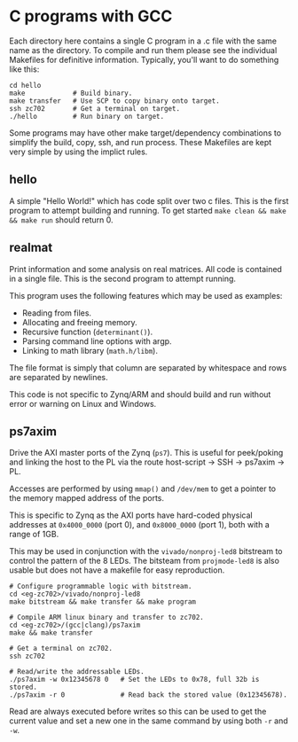 C programs with GCC
===================

Each directory here contains a single C program in a .c file with the same name
as the directory.
To compile and run them please see the individual Makefiles for definitive
information.
Typically, you'll want to do something like this:

    cd hello
    make            # Build binary.
    make transfer   # Use SCP to copy binary onto target.
    ssh zc702       # Get a terminal on target.
    ./hello         # Run binary on target.

Some programs may have other make target/dependency combinations to simplify the
build, copy, ssh, and run process.
These Makefiles are kept very simple by using the implict rules.


hello
-----

A simple "Hello World!" which has code split over two c files.
This is the first program to attempt building and running.
To get started `make clean && make && make run` should return 0.


realmat
-------

Print information and some analysis on real matrices.
All code is contained in a single file.
This is the second program to attempt running.

This program uses the following features which may be used as examples:

- Reading from files.
- Allocating and freeing memory.
- Recursive function (`determinant()`).
- Parsing command line options with argp.
- Linking to math library (`math.h/libm`).

The file format is simply that column are separated by whitespace and rows are
separated by newlines.

This code is not specific to Zynq/ARM and should build and run without error or
warning on Linux and Windows.

ps7axim
-------

Drive the AXI master ports of the Zynq (`ps7`).
This is useful for peek/poking and linking the host to the PL via the route
host-script -> SSH -> ps7axim -> PL.

Accesses are performed by using `mmap()` and `/dev/mem` to get a pointer to the
memory mapped address of the ports.

This is specific to Zynq as the AXI ports have hard-coded physical addresses
at `0x4000_0000` (port 0), and `0x8000_0000` (port 1), both with a range of 1GB.

This may be used in conjunction with the `vivado/nonproj-led8` bitstream to
control the pattern of the 8 LEDs.
The bitsteam from `projmode-led8` is also usable but does not have a makefile
for easy reproduction.

    # Configure programmable logic with bitstream.
    cd <eg-zc702>/vivado/nonproj-led8
    make bitstream && make transfer && make program

    # Compile ARM linux binary and transfer to zc702.
    cd <eg-zc702>/(gcc|clang)/ps7axim
    make && make transfer

    # Get a terminal on zc702.
    ssh zc702

    # Read/write the addressable LEDs.
    ./ps7axim -w 0x12345678 0   # Set the LEDs to 0x78, full 32b is stored.
    ./ps7axim -r 0              # Read back the stored value (0x12345678).

Read are always executed before writes so this can be used to get the current
value and set a new one in the same command by using both `-r` and `-w`.
